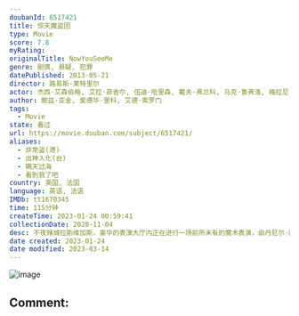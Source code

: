 ```yaml
---
doubanId: 6517421
title: 惊天魔盗团
type: Movie
score: 7.8
myRating: 
originalTitle: NowYouSeeMe
genre: 剧情, 悬疑, 犯罪
datePublished: 2013-05-21
director: 路易斯·莱特里尔
actor: 杰西·艾森伯格, 艾拉·菲舍尔, 伍迪·哈里森, 戴夫·弗兰科, 马克·鲁弗洛, 梅拉尼·罗兰, 摩根·弗里曼, 迈克尔·凯恩, 迈克尔·凯利, 萨曼莎·博利厄, 亨特·巴克, 乔·克里斯特, 斯科特·施尔斯通, 安东尼·莫利纳利, 格里夫·弗斯特, 蒂莫西·辛里奇斯, 凯特瑞娜·巴尔夫, 柯南·奥布莱恩, 古斯塔沃·奥尔蒂斯, 斯蒂芬妮·奥诺雷, 约翰·阿米乔, 亚当·沙皮罗, 科曼, 大卫·沃肖夫斯基, 何塞·加西亚, 提摩西·怀安特, 阿黛拉高蒂尔, 克里斯蒂安·加奇奥, ·拉罗斯, 道格拉斯·, 劳拉·凯洛蒂, 斯坦利·黄, 杰西卡·林赛
author: 鲍兹·亚金, 爱德华·里科, 艾德·索罗门
tags:
  - Movie
state: 看过
url: https://movie.douban.com/subject/6517421/
aliases:
  - 非常盗(港)
  - 出神入化(台)
  - 瞒天过海
  - 看到我了吧
country: 美国, 法国
language: 英语, 法语
IMDb: tt1670345
time: 115分钟
createTime: 2023-01-24 00:59:41
collectionDate: 2020-11-04
desc: 不夜赌城拉斯维加斯，豪华的表演大厅内正在进行一场前所未有的魔术表演，由丹尼尔·阿特拉斯（杰西·艾森伯格JesseEisenberg饰）、亨莉·里维斯（艾拉·菲舍尔IslaFisher饰）、...
date created: 2023-01-24
date modified: 2023-03-14
---
```


![image](p2151336415.jpg)

Comment:
---
